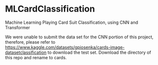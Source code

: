 # MLCardClassification
Machine Learning Playing Card Suit Classification, using CNN and Transformer


We were unable to submit the data set for the CNN portion of this project, therefore, please refer to https://www.kaggle.com/datasets/gpiosenka/cards-image-datasetclassification to download the test set. Download the directory of this repo and rename to cards.
